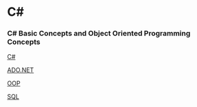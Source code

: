 # C#

### C# Basic Concepts and Object Oriented Programming Concepts

[C#]()

[ADO.NET]()

[OOP]()

[SQL]()


